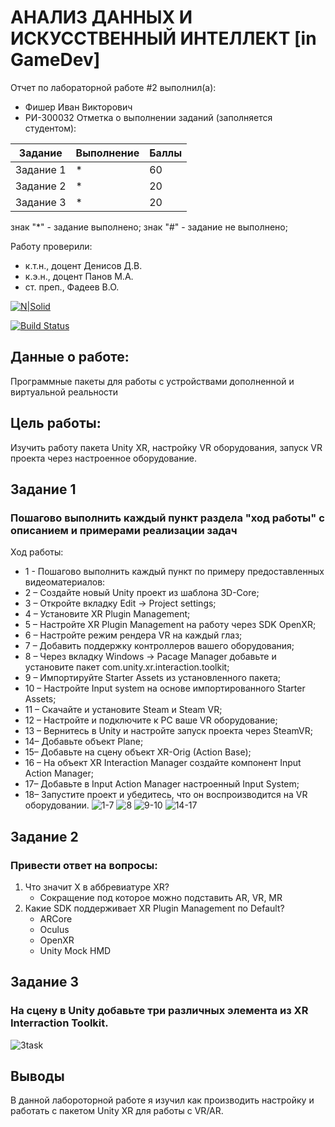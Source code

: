 # АНАЛИЗ ДАННЫХ И ИСКУССТВЕННЫЙ ИНТЕЛЛЕКТ [in GameDev]
Отчет по лабораторной работе #2 выполнил(а):
- Фишер Иван Викторович
- РИ-300032
Отметка о выполнении заданий (заполняется студентом):

| Задание | Выполнение | Баллы |
| ------ | ------ | ------ |
| Задание 1 | * | 60 |
| Задание 2 | * | 20 |
| Задание 3 | * | 20 |

знак "*" - задание выполнено; знак "#" - задание не выполнено;

Работу проверили:
- к.т.н., доцент Денисов Д.В.
- к.э.н., доцент Панов М.А.
- ст. преп., Фадеев В.О.

[![N|Solid](https://cldup.com/dTxpPi9lDf.thumb.png)](https://nodesource.com/products/nsolid)

[![Build Status](https://travis-ci.org/joemccann/dillinger.svg?branch=master)](https://travis-ci.org/joemccann/dillinger)

## Данные о работе:
Программные пакеты для работы с устройствами дополненной и виртуальной реальности

## Цель работы:
Изучить работу пакета Unity XR, настройку VR оборудования, запуск VR проекта через настроенное оборудование.

## Задание 1
### Пошагово выполнить каждый пункт раздела "ход работы" с описанием и примерами реализации задач
Ход работы:
- 1 - Пошагово выполнить каждый пункт по примеру предоставленных
видеоматериалов:
- 2 – Создайте новый Unity проект из шаблона 3D-Core;
- 3 – Откройте вкладку Edit -> Project settings;
- 4 – Установите XR Plugin Management;
- 5 – Настройте XR Plugin Management на работу через SDK OpenXR;
- 6 – Настройте режим рендера VR на каждый глаз;
- 7 – Добавить поддержку контроллеров вашего оборудования;
- 8 – Через вкладку Windows -> Pacage Manager добавьте и установите пакет
com.unity.xr.interaction.toolkit;
- 9 – Импортируйте Starter Assets из установленного пакета;
- 10 – Настройте Input system на основе импортированного Starter Assets;
- 11 – Скачайте и установите Steam и Steam VR;
- 12 – Настройте и подключите к PC ваше VR оборудование;
- 13 – Вернитесь в Unity и настройте запуск проекта через SteamVR;
- 14– Добавьте объект Plane;
- 15– Добавьте на сцену объект XR-Orig (Action Base);
- 16 – На объект XR Interaction Manager создайте компонент Input Action
Manager;
- 17– Добавьте в Input Action Manager настроенный Input System;
- 18– Запустите проект и убедитесь, что он воспроизводится на VR
оборудовании.
![1-7](https://user-images.githubusercontent.com/41534344/195061943-0c1ca7ca-9646-4bc7-8298-0df495de65dc.png)
![8](https://user-images.githubusercontent.com/41534344/195061952-ebae814b-ad24-4fd3-a24e-996de6303ec1.png)
![9-10](https://user-images.githubusercontent.com/41534344/195061958-b1644db3-343a-4c6b-82c6-edbe4d6dc9c2.png)
![14-17](https://user-images.githubusercontent.com/41534344/195061961-1bc5ca16-2a6c-4952-96e6-0fd0c3f6d4b0.png)



## Задание 2
### Привести ответ на вопросы:

1. Что значит X в аббревиатуре XR?
	- Сокращение под которое можно подставить AR, VR, MR
2. Какие SDK поддерживает XR Plugin Management по Default?
	- ARCore
	- Oculus
	- OpenXR
	- Unity Mock HMD



## Задание 3
### На сцену в Unity добавьте три различных элемента из XR Interraction Toolkit.
![3task](https://user-images.githubusercontent.com/41534344/195064978-d1fbc710-4635-4107-90b4-f2f954942206.png)



## Выводы
В данной лабороторной работе я изучил как производить настройку и работать с пакетом Unity XR для работы с VR/AR.


